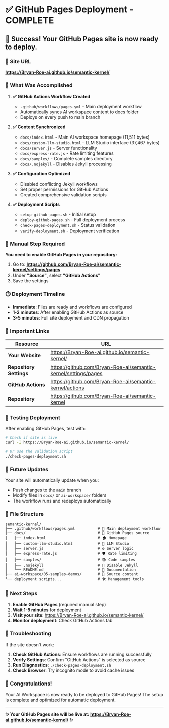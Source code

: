 # ✅ GitHub Pages Deployment - COMPLETE

## 🎉 Success! Your GitHub Pages site is now ready to deploy.

### 📍 Site URL

**https://Bryan-Roe-ai.github.io/semantic-kernel/**

### 🚀 What Was Accomplished

1. **✅ GitHub Actions Workflow Created**

   - `.github/workflows/pages.yml` - Main deployment workflow
   - Automatically syncs AI workspace content to docs folder
   - Deploys on every push to main branch

2. **✅ Content Synchronized**

   - `docs/index.html` - Main AI workspace homepage (11,511 bytes)
   - `docs/custom-llm-studio.html` - LLM Studio interface (37,467 bytes)
   - `docs/server.js` - Server functionality
   - `docs/express-rate.js` - Rate limiting features
   - `docs/samples/` - Complete samples directory
   - `docs/.nojekyll` - Disables Jekyll processing

3. **✅ Configuration Optimized**

   - Disabled conflicting Jekyll workflows
   - Set proper permissions for GitHub Actions
   - Created comprehensive validation scripts

4. **✅ Deployment Scripts**
   - `setup-github-pages.sh` - Initial setup
   - `deploy-github-pages.sh` - Full deployment process
   - `check-pages-deployment.sh` - Status validation
   - `verify-deployment.sh` - Deployment verification

### 🔧 Manual Step Required

**You need to enable GitHub Pages in your repository:**

1. Go to: **https://github.com/Bryan-Roe-ai/semantic-kernel/settings/pages**
2. Under **"Source"**, select **"GitHub Actions"**
3. Save the settings

### ⏱️ Deployment Timeline

- **Immediate**: Files are ready and workflows are configured
- **1-2 minutes**: After enabling GitHub Actions as source
- **3-5 minutes**: Full site deployment and CDN propagation

### 🔗 Important Links

| Resource                | URL                                                            |
| ----------------------- | -------------------------------------------------------------- |
| **Your Website**        | https://Bryan-Roe-ai.github.io/semantic-kernel/                |
| **Repository Settings** | https://github.com/Bryan-Roe-ai/semantic-kernel/settings/pages |
| **GitHub Actions**      | https://github.com/Bryan-Roe-ai/semantic-kernel/actions        |
| **Repository**          | https://github.com/Bryan-Roe-ai/semantic-kernel                |

### 📱 Testing Deployment

After enabling GitHub Pages, test with:

```bash
# Check if site is live
curl -I https://Bryan-Roe-ai.github.io/semantic-kernel/

# Or use the validation script
./check-pages-deployment.sh
```

### 🔄 Future Updates

Your site will automatically update when you:

- Push changes to the `main` branch
- Modify files in `docs/` or `ai-workspace/` folders
- The workflow runs and redeploys automatically

### 📂 File Structure

```
semantic-kernel/
├── .github/workflows/pages.yml          # 🚀 Main deployment workflow
├── docs/                                # 📁 GitHub Pages source
│   ├── index.html                       # 🏠 Homepage
│   ├── custom-llm-studio.html           # 🎨 LLM Studio
│   ├── server.js                        # ⚙️ Server logic
│   ├── express-rate.js                  # 🛡️ Rate limiting
│   ├── samples/                         # 📚 Code samples
│   ├── .nojekyll                        # 🚫 Disable Jekyll
│   └── README.md                        # 📖 Documentation
├── ai-workspace/05-samples-demos/       # 🔄 Source content
└── deployment scripts...                # 🛠️ Management tools
```

### 🎯 Next Steps

1. **Enable GitHub Pages** (required manual step)
2. **Wait 1-5 minutes** for deployment
3. **Visit your site**: https://Bryan-Roe-ai.github.io/semantic-kernel/
4. **Monitor deployment**: Check GitHub Actions tab

### 🛟 Troubleshooting

If the site doesn't work:

1. **Check GitHub Actions**: Ensure workflows are running successfully
2. **Verify Settings**: Confirm "GitHub Actions" is selected as source
3. **Run Diagnostics**: `./check-pages-deployment.sh`
4. **Check Browser**: Try incognito mode to avoid cache issues

### 🎊 Congratulations!

Your AI Workspace is now ready to be deployed to GitHub Pages! The setup is complete and optimized for automatic deployment.

---

**✨ Your GitHub Pages site will be live at: https://Bryan-Roe-ai.github.io/semantic-kernel/ ✨**
